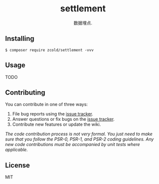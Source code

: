 <h1 align="center"> settlement </h1>

<p align="center"> 数据埋点.</p>


## Installing

```shell
$ composer require zcold/settlement -vvv
```

## Usage

TODO

## Contributing

You can contribute in one of three ways:

1. File bug reports using the [issue tracker](https://github.com/zcold/settlement/issues).
2. Answer questions or fix bugs on the [issue tracker](https://github.com/zcold/settlement/issues).
3. Contribute new features or update the wiki.

_The code contribution process is not very formal. You just need to make sure that you follow the PSR-0, PSR-1, and PSR-2 coding guidelines. Any new code contributions must be accompanied by unit tests where applicable._

## License

MIT